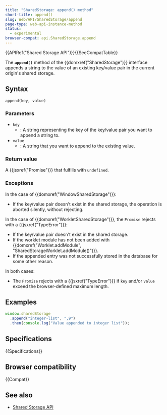 ```yaml
---
title: "SharedStorage: append() method"
short-title: append()
slug: Web/API/SharedStorage/append
page-type: web-api-instance-method
status:
  - experimental
browser-compat: api.SharedStorage.append
---
```


{{APIRef("Shared Storage API")}}{{SeeCompatTable}}

The **`append()`** method of the
{{domxref("SharedStorage")}} interface appends a string to the value of an existing key/value pair in the current origin's shared storage.

## Syntax

```js-nolint
append(key, value)
```

### Parameters

- `key`
  - : A string representing the key of the key/value pair you want to append a string to.
- `value`
  - : A string that you want to append to the existing value.

### Return value

A {{jsxref("Promise")}} that fulfills with `undefined`.

### Exceptions

In the case of {{domxref("WindowSharedStorage")}}:

- If the key/value pair doesn't exist in the shared storage, the operation is aborted silently, without rejecting.

In the case of {{domxref("WorkletSharedStorage")}}, the `Promise` rejects with a {{jsxref("TypeError")}}:

- If the key/value pair doesn't exist in the shared storage.
- If the worklet module has not been added with {{domxref("Worklet.addModule", "SharedStorageWorklet.addModule()")}}.
- If the appended entry was not successfully stored in the database for some other reason.

In both cases:

- The `Promise` rejects with a {{jsxref("TypeError")}} if `key` and/or `value` exceed the browser-defined maximum length.

## Examples

```js
window.sharedStorage
  .append("integer-list", ",9")
  .then(console.log("Value appended to integer list"));
```

## Specifications

{{Specifications}}

## Browser compatibility

{{Compat}}

## See also

- [Shared Storage API](/en-US/docs/Web/API/Shared_storage_API)
